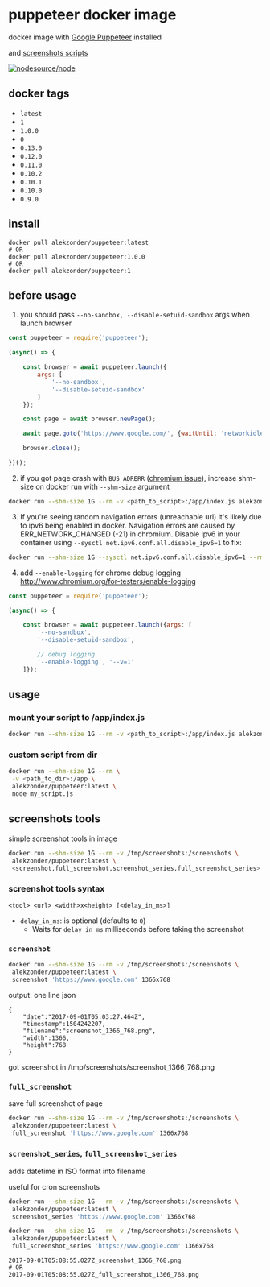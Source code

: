 # puppeteer docker image

docker image with  [Google Puppeteer](https://github.com/GoogleChrome/puppeteer) installed

and [screenshots scripts](#screenshots-tools)

[![nodesource/node](http://dockeri.co/image/alekzonder/puppeteer)](https://hub.docker.com/r/alekzonder/puppeteer/)

## docker tags

- `latest`
- `1`
- `1.0.0`
- `0`
- `0.13.0`
- `0.12.0`
- `0.11.0`
- `0.10.2`
- `0.10.1`
- `0.10.0`
- `0.9.0`

## install

```
docker pull alekzonder/puppeteer:latest
# OR
docker pull alekzonder/puppeteer:1.0.0
# OR
docker pull alekzonder/puppeteer:1

```

## before usage


1. you should pass `--no-sandbox, --disable-setuid-sandbox` args when launch browser

```js
const puppeteer = require('puppeteer');

(async() => {

    const browser = await puppeteer.launch({
        args: [
            '--no-sandbox',
            '--disable-setuid-sandbox'
        ]
    });

    const page = await browser.newPage();

    await page.goto('https://www.google.com/', {waitUntil: 'networkidle2'});

    browser.close();

})();
```

2. if you got page crash with `BUS_ADRERR` ([chromium issue](https://bugs.chromium.org/p/chromium/issues/detail?id=571394)), increase shm-size on docker run with `--shm-size` argument

```bash
docker run --shm-size 1G --rm -v <path_to_script>:/app/index.js alekzonder/puppeteer:latest
```

3. If you're seeing random navigation errors (unreachable url) it's likely due to ipv6 being enabled in docker. Navigation errors are caused by ERR_NETWORK_CHANGED (-21) in chromium. Disable ipv6 in your container using `--sysctl net.ipv6.conf.all.disable_ipv6=1` to fix:
```bash
docker run --shm-size 1G --sysctl net.ipv6.conf.all.disable_ipv6=1 --rm -v <path_to_script>:/app/index.js alekzonder/puppeteer:latest
```

4. add `--enable-logging` for chrome debug logging http://www.chromium.org/for-testers/enable-logging

```js
const puppeteer = require('puppeteer');

(async() => {

    const browser = await puppeteer.launch({args: [
        '--no-sandbox',
        '--disable-setuid-sandbox',

        // debug logging
        '--enable-logging', '--v=1'
    ]});


```


## usage

### mount your script to /app/index.js

```bash
docker run --shm-size 1G --rm -v <path_to_script>:/app/index.js alekzonder/puppeteer:latest
```

### custom script from dir

```bash
docker run --shm-size 1G --rm \
 -v <path_to_dir>:/app \
 alekzonder/puppeteer:latest \
 node my_script.js
```

## screenshots tools

simple screenshot tools in image

```bash
docker run --shm-size 1G --rm -v /tmp/screenshots:/screenshots \
 alekzonder/puppeteer:latest \
 <screenshot,full_screenshot,screenshot_series,full_screenshot_series> 'https://www.google.com' 1366x768
```

### screenshot tools syntax

`<tool> <url> <width>x<height> [<delay_in_ms>]`

* `delay_in_ms`: is optional (defaults to `0`)
  * Waits for `delay_in_ms` milliseconds before taking the screenshot

### `screenshot`

```bash
docker run --shm-size 1G --rm -v /tmp/screenshots:/screenshots \
 alekzonder/puppeteer:latest \
 screenshot 'https://www.google.com' 1366x768
```

output: one line json

```
{
    "date":"2017-09-01T05:03:27.464Z",
    "timestamp":1504242207,
    "filename":"screenshot_1366_768.png",
    "width":1366,
    "height":768
}
```
got screenshot in /tmp/screenshots/screenshot_1366_768.png

### `full_screenshot`

save full screenshot of page

```bash
docker run --shm-size 1G --rm -v /tmp/screenshots:/screenshots \
 alekzonder/puppeteer:latest \
 full_screenshot 'https://www.google.com' 1366x768
```

### `screenshot_series`, `full_screenshot_series`

adds datetime in ISO format into filename

useful for cron screenshots

```bash
docker run --shm-size 1G --rm -v /tmp/screenshots:/screenshots \
 alekzonder/puppeteer:latest \
 screenshot_series 'https://www.google.com' 1366x768
```

```bash
docker run --shm-size 1G --rm -v /tmp/screenshots:/screenshots \
 alekzonder/puppeteer:latest \
 full_screenshot_series 'https://www.google.com' 1366x768
```

```
2017-09-01T05:08:55.027Z_screenshot_1366_768.png
# OR
2017-09-01T05:08:55.027Z_full_screenshot_1366_768.png
```
